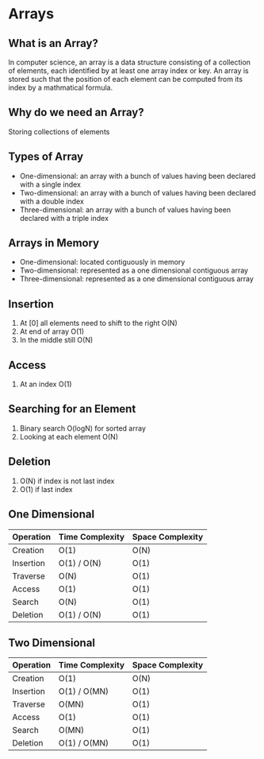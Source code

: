 # Arrays

## What is an Array?
In computer science, an array is a data structure consisting of a collection of elements, each identified by at least one array index or key. An array is stored such that the position of each element can be computed from its index by a mathmatical formula.

## Why do we need an Array?
Storing collections of elements

## Types of Array
* One-dimensional: an array with a bunch of values having been declared with a single index
* Two-dimensional: an array with a bunch of values having been declared with a double index
* Three-dimensional: an array with a bunch of values having been declared with a triple index

## Arrays in Memory
* One-dimensional: located contiguously in memory
* Two-dimensional: represented as a one dimensional contiguous array
* Three-dimensional: represented as a one dimensional contiguous array

## Insertion
1. At [0] all elements need to shift to the right O(N)
2. At end of array O(1)
3. In the middle still O(N)

## Access
1. At an index O(1)

## Searching for an Element
1. Binary search O(logN) for sorted array
2. Looking at each element O(N)

## Deletion
1. O(N) if index is not last index
2. O(1) if last index

## One Dimensional
| Operation | Time Complexity | Space Complexity |
| --------- | --------------- | ---------------- |
| Creation  | O(1)            | O(N)             |
| Insertion | O(1) / O(N)     | O(1)             |
| Traverse  | O(N)            | O(1)             |
| Access    | O(1)            | O(1)             |
| Search    | O(N)            | O(1)             |
| Deletion  | O(1) / O(N)     | O(1)             |

## Two Dimensional
| Operation | Time Complexity | Space Complexity |
| --------- | --------------- | ---------------- |
| Creation  | O(1)            | O(N)             |
| Insertion | O(1) / O(MN)    | O(1)             |
| Traverse  | O(MN)           | O(1)             |
| Access    | O(1)            | O(1)             |
| Search    | O(MN)           | O(1)             |
| Deletion  | O(1) / O(MN)    | O(1)             |